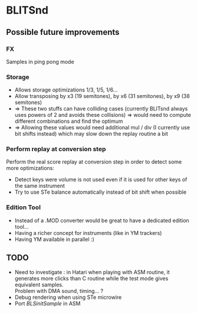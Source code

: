 # BLITSnd

## Possible future improvements

### FX

Samples in ping pong mode

### Storage

*   Allows storage optimizations 1/3, 1/5, 1/6...
*   Allow transposing by x3 (19 semitones), by x6 (31 semitones), by x9
    (38 semitones)
*   =\> These two stuffs can have colliding cases (currently BLITsnd
    always uses powers of 2 and avoids these collisions) =\> would need
    to compute different combinations and find the optimum
*   =\> Allowing these values would need additional mul / div 
    (I currently use bit shifts instead) which may slow down the replay routine a bit

### Perform replay at conversion step

Perform the real score replay at conversion step in order to detect some
more optimizations:

*   Detect keys were volume is not used even if it is used for other
    keys of the same instrument
*   Try to use STe balance automatically instead of bit shift when
    possible

### Edition Tool

*   Instead of a .MOD converter would be great to have a dedicated edition tool...
*   Having a richer concept for instruments (like in YM trackers)
*   Having YM available in parallel :)

## TODO

*   Need to investigate : in Hatari when playing with ASM routine, it generates more clicks than C routine while the test mode gives equivalent samples.  
    Problem with DMA sound, timing... ?
*   Debug rendering when using STe microwire
* 	Port *BLSinitSample* in ASM
